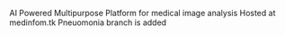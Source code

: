 
AI Powered Multipurpose Platform for medical image analysis
Hosted at medinfom.tk 
Pneuomonia branch is added


